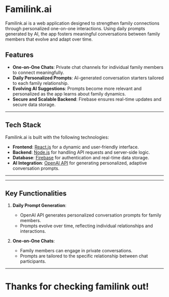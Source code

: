 # Familink.ai

Familink.ai is a web application designed to strengthen family connections through personalized one-on-one interactions. Using daily prompts generated by AI, the app fosters meaningful conversations between family members that evolve and adapt over time.

## Features

- **One-on-One Chats**: Private chat channels for individual family members to connect meaningfully.
- **Daily Personalized Prompts**: AI-generated conversation starters tailored to each family relationship.
- **Evolving AI Suggestions**: Prompts become more relevant and personalized as the app learns about family dynamics.
- **Secure and Scalable Backend**: Firebase ensures real-time updates and secure data storage.

---

## Tech Stack

Familink.ai is built with the following technologies:

- **Frontend**: [React.js](https://reactjs.org/) for a dynamic and user-friendly interface.
- **Backend**: [Node.js](https://nodejs.org/) for handling API requests and server-side logic.
- **Database**: [Firebase](https://firebase.google.com/) for authentication and real-time data storage.
- **AI Integration**: [OpenAI API](https://platform.openai.com/) for generating personalized, adaptive conversation prompts.

---
---

## Key Functionalities


1. **Daily Prompt Generation**:
   - OpenAI API generates personalized conversation prompts for family members.
   - Prompts evolve over time, reflecting individual relationships and interactions.

2. **One-on-One Chats**:
   - Family members can engage in private conversations.
   - Prompts are tailored to the specific relationship between chat participants.

---

# Thanks for checking familink out!
